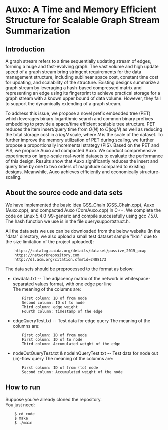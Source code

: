 # Auxo: A Time and Memory Efficient Structure for Scalable Graph Stream Summarization
## Introduction

A graph stream refers to a time sequentially updating stream of edges, forming a huge and fast-evolving graph. The vast volume and high update speed of a graph stream bring stringent requirements for the data management structure, including sublinear space cost, constant time cost for updating, and scalability of the structure. Existing designs summarize a graph stream by leveraging a hash-based compressed matrix and representing an edge using its fingerprint to achieve practical storage for a graph stream with a known upper bound of data volume. However, they fail to support the dynamically extending of a graph stream.

To address this issue, we propose a novel prefix embedded tree (PET) which leverages binary logarithmic search and common binary prefixes embedding to provide a space/time efficient scalable tree structure. PET reduces the item insert/query time from $O(N)$ to $O(logN)$ as well as reducing the total storage cost in a $logN$ scale, where $N$ is the scale of the dataset. To further improve the memory utilization of PET during scaling, we further propose a proportionally incremental strategy (PIS). Based on the PET and PIS, we propose Auxo and compacted Auxo. We conduct comprehensive experiments on large-scale real-world datasets to evaluate the performance of this design. Results show that Auxo significantly reduces the insert and query time by one to two orders of magnitude compared to existing designs. Meanwhile, Auxo achieves efficiently and economically structure-scaling.  


## About the source code and data sets

We have implemented the basic idea GSS_Chain (GSS_Chain.cpp), Auxo (Auxo.cpp), and compacted Auxo (ComAuxo.cpp) in C++. We complete the code on Linux 5.4.0-99-generic and compile successfully using gcc 7.5.0. The hash function we use is in the file querysupportstruct.h.

All the data sets we use can be downloaded from the below website (In the "data" directory, we also upload a small test dataset sample "lkml" due to the size limitation of the project uploaded):  
```
    https://catalog.caida.org/details/dataset/passive_2015_pcap  
    https://networkrepository.com  
    http://dl.acm.org/citation.cfm?id=2488173
```

The data sets should be preprocessed to the format as below:  
* rawdata.txt -- The adjacency matrix of the network in whitespace-separated values format, with one edge per line  
    The meaning of the columns are:  
    ```
        First column: ID of from node  
        Second column: ID of to node  
        Third column: edge weight  
        Fourth column: timestamp of the edge  
     ```

* edgeQueryTest.txt -- Test data for edge query
    The meaning of the columns are:
    ```
        First column: ID of from node  
        First column: ID of to node  
        Third column: Accumulated weight of the edge  
    ```


* nodeOutQueryTest.txt & nodeInQueryTest.txt -- Test data for node out (in)-flow query
    The meaning of the columns are:  
    ```
        First column: ID of from (to) node  
        Second column: Accumulated weight of the node  
    ```

## How to run

Suppose you've already cloned the repository.  
You just need:
```
    $ cd code  
    $ make  
    $ ./main  
